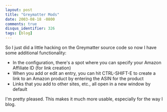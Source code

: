 ```yaml
---
layout: post
title: "Greymatter Mods"
date: 2003-08-18 -0800
comments: true
disqus_identifier: 326
tags: [blog]
---
```

So I just did a little hacking on the Greymatter source code so now I
have some additional functionality:

- In the configuration, there's a spot where you can specify your
    Amazon Affiliate ID (for link creation)
- When you add or edit an entry, you can hit CTRL-SHIFT-E to create a
    link to an Amazon product by entering the ASIN for the product
- Links that you add to other sites, etc., all open in a new window by
    default

I'm pretty pleased. This makes it much more usable, especially for the
way I blog.
